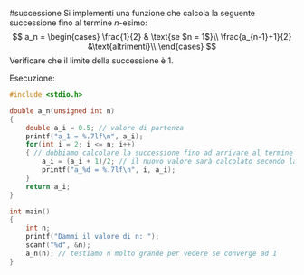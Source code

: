 #successione 
Si implementi una funzione che calcola la seguente successione fino al termine $n$-esimo:
$$
  a_n = 
  \begin{cases}
  \frac{1}{2} & \text{se $n = 1$}\\
  \frac{a_{n-1}+1}{2} &\text{altrimenti}\\
  \end{cases}
$$
Verificare che il limite della successione è $1$.

Esecuzione:
```c
#include <stdio.h>

double a_n(unsigned int n)
{
	double a_i = 0.5; // valore di partenza
	printf("a_1 = %.7lf\n", a_i);
	for(int i = 2; i <= n; i++)
	{ // dobbiamo calcolare la successione fino ad arrivare al termine n-esimo
		a_i = (a_i + 1)/2; // il nuovo valore sarà calcolato secondo la formula
		printf("a_%d = %.7lf\n", i, a_i);
	}
	return a_i;
}

int main()
{
	int n;
	printf("Dammi il valore di n: ");
	scanf("%d", &n);
	a_n(n); // testiamo n molto grande per vedere se converge ad 1
}
```